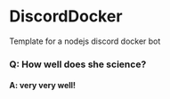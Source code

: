 # DiscordDocker
Template for a nodejs discord docker bot

### Q: How well does she science?
#### A: very very well!